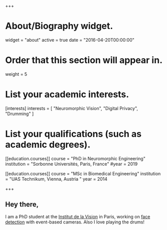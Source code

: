 +++
# About/Biography widget.
widget = "about"
active = true
date = "2016-04-20T00:00:00"

# Order that this section will appear in.
weight = 5

# List your academic interests.
[interests]
  interests = [
    "Neuromorphic Vision",
    "Digital Privacy",
    "Drumming"
  ]

# List your qualifications (such as academic degrees).
[[education.courses]]
  course = "PhD in Neuromorphic Engineering"
  institution = "Sorbonne Universités, Paris, France"
  #year = 2019

[[education.courses]]
  course = "MSc in Biomedical Engineering"
  institution = "UAS Technikum, Vienna, Austria "
  year = 2014

+++

## **Hey there,**

I am a PhD student at the [Institut de la Vision](http://neuromorphic-vision.com/) in Paris, working on [face detection](https://www.youtube.com/watch?v=F5UzXQsr5Es) with event-based cameras. Also I love playing the drums!
